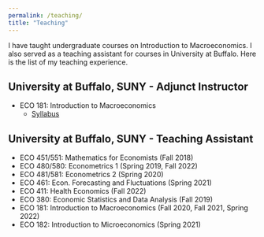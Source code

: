```yaml
---
permalink: /teaching/
title: "Teaching"
---
```


 I have taught undergraduate courses on Introduction to Macroeconomics. I also served as a teaching assistant for courses in University at Buffalo. Here is the list of my teaching experience. 


## University at Buffalo, SUNY - Adjunct Instructor
- ECO 181: Introduction to Macroeconomics
    - [Syllabus](/files/pdf/teaching/SyllabusECO181S22.pdf)

## University at Buffalo, SUNY - Teaching Assistant
- ECO 451/551: Mathematics for Economists (Fall 2018)
- ECO 480/580: Econometrics 1 (Spring 2019, Fall 2022)
- ECO 481/581: Econometrics 2 (Spring 2020)
- ECO 461: Econ. Forecasting and Fluctuations (Spring 2021)
- ECO 411: Health Economics (Fall 2022)
- ECO 380: Economic Statistics and Data Analysis (Fall 2019)
- ECO 181: Introduction to Macroeconomics (Fall 2020, Fall 2021, Spring 2022)
- ECO 182: Introduction to Microeconomics (Spring 2021)